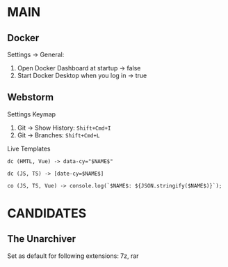 # MAIN

## Docker
Settings -> General:
1. Open Docker Dashboard at startup -> false
2. Start Docker Desktop when you log in -> true

## Webstorm
Settings
Keymap
1. Git -> Show History: `Shift+Cmd+I`
2. Git -> Branches: `Shift+Cmd+L`

Live Templates
```
dc (HMTL, Vue) -> data-cy="$NAME$"
```
```
dc (JS, TS) -> [date-cy=$NAME$]
```
```
co (JS, TS, Vue) -> console.log(`$NAME$: ${JSON.stringify($NAME$)}`);
```

# CANDIDATES

## The Unarchiver
Set as default for following extensions: 7z, rar
